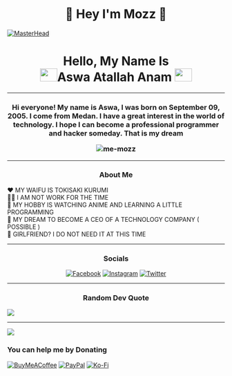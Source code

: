 <h1 align="center">💠 Hey I'm Mozz 💠</h1>

[![MasterHead](https://i.ibb.co/xC2n1S7/illust-102844817-20221123-173407.png)](#)

<h1 align="center">Hello, My Name Is</br><img src="https://www.gambaranimasi.org/data/media/781/animasi-bergerak-bendera-indonesia-0017.gif" height="30" width="40"/>Aswa Atallah Anam

<img src="https://www.gambaranimasi.org/data/media/781/animasi-bergerak-bendera-indonesia-0017.gif" height="30" width="40"/>

</h1>

---

<h3 align="center">Hi everyone! My name is Aswa, I was born on September 09, 2005. I come from Medan. I have a great interest in the world of technology. I hope I can become a professional programmer and hacker someday. That is my dream<br>

<img src="https://www.gambaranimasi.org/data/media/781/animasi-bergerak-bendera-indonesia-0010.gif" alt="me-mozz" /></h3>

---

<h3 align="center">About Me</h3>

❤️ MY WAIFU IS TOKISAKI KURUMI <img src="https://yt3.ggpht.com/CAt5v2wbCCF_vMkBdO2f0cgTrFW8Ift40jDBjuct7iATI0cPaSf99saYhh3nS7rT0f0MexkZ=s900-c-k-c0x00ffffff-no-rj" height="10" width="10"/><br>😮‍💨 I AM NOT WORK FOR THE TIME<br>🤔 MY HOBBY IS WATCHING ANIME AND LEARNING A LITTLE PROGRAMMING<br>💫 MY DREAM TO BECOME A CEO OF A TECHNOLOGY COMPANY ( POSSIBLE )<br>🧕 GIRLFRIEND? I DO NOT NEED IT AT THIS TIME

---

<h3 align="center"> Socials</h3>

<div align="center">

  

[![Facebook](https://img.shields.io/badge/Facebook-%231877F2.svg?logo=Facebook&logoColor=white)](https://facebook.com/anticipationrain) [![Instagram](https://img.shields.io/badge/Instagram-%23E4405F.svg?logo=Instagram&logoColor=white)](https://instagram.com/mozz_00) [![Twitter](https://img.shields.io/badge/Twitter-%231DA1F2.svg?logo=Twitter&logoColor=white)](https://twitter.com/aswaanam) 

 

 </div>

---

<h3 align="center">Random Dev Quote</h3>

![](https://quotes-github-readme.vercel.app/api?type=horizontal&theme=radical)

---

[![](https://visitcount.itsvg.in/api?id=ourv&icon=7&color=8)](https://visitcount.itsvg.in)

  <h3 align="left">You can help me by Donating</h3>

  [![BuyMeACoffee](https://img.shields.io/badge/Buy%20Me%20a%20Coffee-ffdd00?style=for-the-badge&logo=buy-me-a-coffee&logoColor=black)](https://buymeacoffee.com/mymozz) [![PayPal](https://img.shields.io/badge/PayPal-00457C?style=for-the-badge&logo=paypal&logoColor=white)](https://paypal.me/aswaatallahanam) [![Ko-Fi](https://img.shields.io/badge/Ko--fi-F16061?style=for-the-badge&logo=ko-fi&logoColor=white)](https://ko-fi.com/ourvmozz) 
